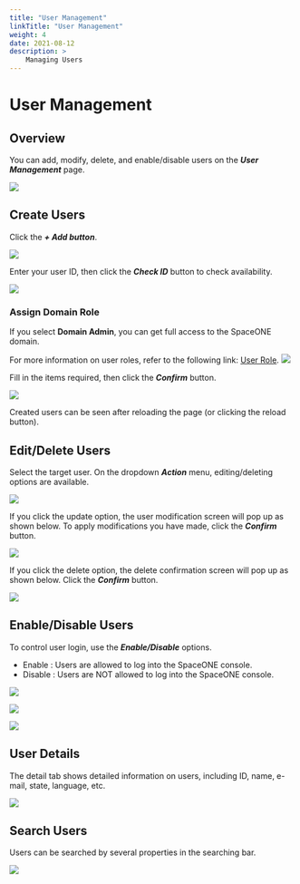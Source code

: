 ```yaml
---
title: "User Management"
linkTitle: "User Management"
weight: 4
date: 2021-08-12
description: >
    Managing Users
---
```


# User Management

## Overview

You can add, modify, delete, and enable/disable users on the _**User Management**_ page.

![](/docs/using_spaceone_console/admin_guide/identity/user_img/user_img_01.png)

 

## Create Users

Click the _**+ Add button**_. 

![](/docs/using_spaceone_console/admin_guide/identity/user_img/user_img_02.png)

Enter your user ID, then click the _**Check ID**_ button to check availability.

![](/docs/using_spaceone_console/admin_guide/identity/user_img/user_img_03.png)


### Assign Domain Role

If you select **Domain Admin**, you can get full access to the SpaceONE domain.

For more information on user roles, refer to the following link: [User Role](/docs/using_spaceone_console/advanced_topics/user-role).
![](/docs/using_spaceone_console/admin_guide/identity/user_img/user_img_04.png)


Fill in the items required, then click the _**Confirm**_ button.

![](/docs/using_spaceone_console/admin_guide/identity/user_img/user_img_05.png)

Created users can be seen after reloading the page \(or clicking the reload button\).

## Edit/Delete Users

Select the target user. On the dropdown _**Action**_ menu, editing/deleting options are available.

![](/docs/using_spaceone_console/admin_guide/identity/user_img/user_img_06.png)

If you click the update option, the user modification screen will pop up as shown below. To apply modifications you have made, click the _**Confirm**_ button.

![](/docs/using_spaceone_console/admin_guide/identity/user_img/user_img_07.png)

If you click the delete option, the delete confirmation screen will pop up as shown below. Click the _**Confirm**_ button.

![](/docs/using_spaceone_console/admin_guide/identity/user_img/user_img_08.png)

## Enable/Disable Users

To control user login, use the _**Enable/Disable**_ options.

* Enable : Users are allowed to log into the SpaceONE console.
* Disable : Users are NOT allowed to log into the SpaceONE console. 

![](/docs/using_spaceone_console/admin_guide/identity/user_img/user_img_09.png)

![](/docs/using_spaceone_console/admin_guide/identity/user_img/user_img_10.png)

![](/docs/using_spaceone_console/admin_guide/identity/user_img/user_img_11.png)

## User Details

The detail tab shows detailed information on users, including ID, name, e-mail, state, language, etc.

![](/docs/using_spaceone_console/admin_guide/identity/user_img/user_img_12.png)

## Search Users

Users can be searched by several properties in the searching bar.

![](/docs/using_spaceone_console/admin_guide/identity/user_img/user_img_13.png)



